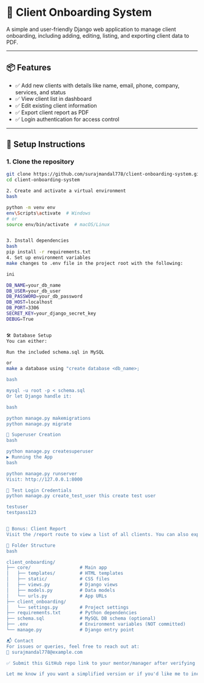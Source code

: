 # 🧾 Client Onboarding System

A simple and user-friendly Django web application to manage client onboarding, including adding, editing, listing, and exporting client data to PDF.

---

## 📦 Features

- ✅ Add new clients with details like name, email, phone, company, services, and status
- ✅ View client list in dashboard
- ✅ Edit existing client information
- ✅ Export client report as PDF
- ✅ Login authentication for access control

---

## 🚀 Setup Instructions

### 1. Clone the repository
```bash
git clone https://github.com/surajmandal778/client-onboarding-system.git
cd client-onboarding-system

2. Create and activate a virtual environment
bash

python -m venv env
env\Scripts\activate  # Windows
# or
source env/bin/activate  # macOS/Linux


3. Install dependencies
bash
pip install -r requirements.txt
4. Set up environment variables
make changes to .env file in the project root with the following:

ini

DB_NAME=your_db_name
DB_USER=your_db_user
DB_PASSWORD=your_db_password
DB_HOST=localhost
DB_PORT=3306
SECRET_KEY=your_django_secret_key
DEBUG=True


🛠️ Database Setup
You can either:

Run the included schema.sql in MySQL

or
make a database using "create database <db_name>;

bash

mysql -u root -p < schema.sql
Or let Django handle it:

bash

python manage.py makemigrations
python manage.py migrate

🔑 Superuser Creation
bash

python manage.py createsuperuser
▶️ Running the App
bash

python manage.py runserver
Visit: http://127.0.0.1:8000

🧪 Test Login Credentials
python manage.py create_test_user this create test user

testuser
testpass123


📄 Bonus: Client Report
Visit the /report route to view a list of all clients. You can also export the list as a PDF.

📁 Folder Structure
bash

client_onboarding/
├── core/                  # Main app
│   ├── templates/         # HTML templates
│   ├── static/            # CSS files
│   ├── views.py           # Django views
│   ├── models.py          # Data models
│   └── urls.py            # App URLs
├── client_onboarding/
│   └── settings.py        # Project settings
├── requirements.txt       # Python dependencies
├── schema.sql             # MySQL DB schema (optional)
├── .env                   # Environment variables (NOT committed)
└── manage.py              # Django entry point

📬 Contact
For issues or queries, feel free to reach out at:
📧 surajmandal778@example.com

✅ Submit this GitHub repo link to your mentor/manager after verifying that all files are pushed.

Let me know if you want a simplified version or if you'd like me to include GIFs/screenshots in it.








